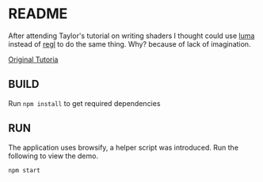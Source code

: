 README
======

After attending Taylor's tutorial on writing shaders I thought could
use [luma](https://luma.gl) instead of [regl](http://regl.party/) to
do the same thing. Why? because of lack of imagination.

[Original Tutoria](https://github.com/rolyatmax/webgl-learnin)


BUILD
-----

Run `npm install` to get required dependencies

RUN
---

The application uses browsify, a helper script was introduced. Run the following
to view the demo.

```
npm start
```
